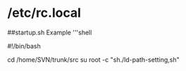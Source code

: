 # /etc/rc.local

##startup.sh Example
'''shell

#!/bin/bash

cd /home/SVN/trunk/src
su root -c "sh./ld-path-setting,sh"